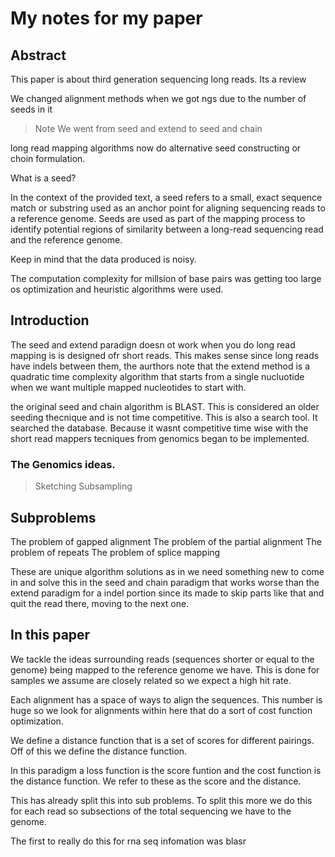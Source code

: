 # My notes for my paper

## Abstract 

This paper is about third generation sequencing long reads. Its a review

We changed alignment methods when we got ngs due to the number of seeds in it
> Note
> We went from seed and extend to seed and chain

long read mapping algorithms now do alternative seed constructing or choin formulation.

What is a seed?

 In the context of the provided text, a seed refers to a small, exact sequence match or substring used as an anchor point for aligning sequencing reads to a reference genome. Seeds are used as part of the mapping process to identify potential regions of similarity between a long-read sequencing read and the reference genome.

Keep in mind that the data produced is noisy.

The computation complexity for millsion of base pairs was getting too large os optimization and heuristic algorithms were used.

## Introduction 

The seed and extend paradign doesn ot work when you do long read mapping is is designed ofr short reads. This makes sense since long reads have indels between them, the aurthors note that the extend method is a quadratic time complexity algorithm that starts from a single nucluotide when we want multiple mapped nucleotides to start with.

the original seed and chain algorithm is BLAST. This is considered an older seeding thecnique and is not time competitive. This is also a search tool. It searched the database. Because it wasnt competitive time wise with the short read mappers tecniques from genomics began to be implemented.

### The Genomics ideas.

> Sketching
> Subsampling

## Subproblems

The problem of gapped alignment
The problem of the partial alignment
The problem of repeats
The problem of splice mapping

These are unique algorithm solutions as in we need something new to come in and solve this in the seed and chain paradigm that works worse than the extend paradigm for a indel portion since its made to skip parts like that and quit the read there, moving to the next one.

## In this paper

We tackle the ideas surrounding reads (sequences shorter or equal to the genome) being mapped to the reference genome we have. This is done for samples we assume are closely related so we expect a high hit rate.

Each alignment has a space of ways to align the sequences. This number is huge so we look for alignments within here that do a sort of cost function optimization.

We define a distance function that is a set of scores for different pairings. Off of this we define the distance function.

In this paradigm a loss function is the score funtion and the cost function is the distance function.
We refer to these as the score and the distance.

This has already split this into sub problems. To split this more we do this for each read so subsections of the total sequencing we have to the genome.

The first to really do this for rna seq infomation was blasr
